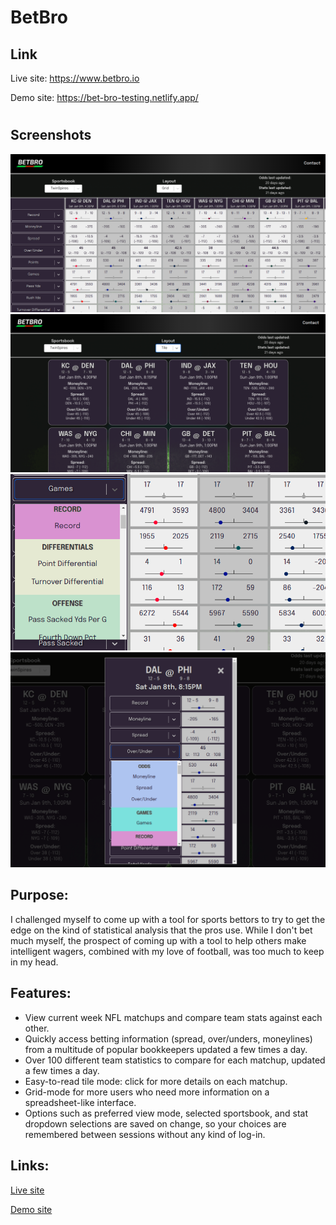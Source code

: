 # BetBro

## Link

Live site: https://www.betbro.io

Demo site: https://bet-bro-testing.netlify.app/

#

## Screenshots

![BetBro Grid display](screenshots/betbro_1.png)
![BetBro Tile display](screenshots/betbro_2.png)
![BetBro Grid selectors](screenshots/betbro_3.png)
![BetBro Tile details](screenshots/betbro_4.png)

## Purpose:

I challenged myself to come up with a tool for sports bettors to try to get the edge on the kind of statistical analysis that the pros use. While I don't bet much myself, the prospect of coming up with a tool to help others make intelligent wagers, combined with my love of football, was too much to keep in my head.

## Features:

- View current week NFL matchups and compare team stats against each other.
- Quickly access betting information (spread, over/unders, moneylines) from a multitude of popular bookkeepers updated a few times a day.
- Over 100 different team statistics to compare for each matchup, updated a few times a day.
- Easy-to-read tile mode: click for more details on each matchup.
- Grid-mode for more users who need more information on a spreadsheet-like interface.
- Options such as preferred view mode, selected sportsbook, and stat dropdown selections are saved on change, so your choices are remembered between sessions without any kind of log-in.

## Links:

[Live site](https://www.betbro.io/)

[Demo site](https://bet-bro-testing.netlify.app/)
